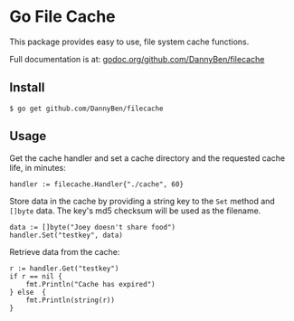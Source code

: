 Go File Cache
=============

This package provides easy to use, file system cache functions.

Full documentation is at:
[godoc.org/github.com/DannyBen/filecache](http://godoc.org/github.com/DannyBen/filecache)

Install
-------

	$ go get github.com/DannyBen/filecache

Usage
-----

Get the cache handler and set a cache directory and the requested
cache life, in minutes:
	
	handler := filecache.Handler{"./cache", 60}

Store data in the cache by providing a string key to the `Set` method
and `[]byte` data. The key's md5 checksum will be used as the filename.

	data := []byte("Joey doesn't share food")
	handler.Set("testkey", data)

Retrieve data from the cache:
	
	r := handler.Get("testkey")
	if r == nil {
		fmt.Println("Cache has expired")
	} else  {
		fmt.Println(string(r))
	}

